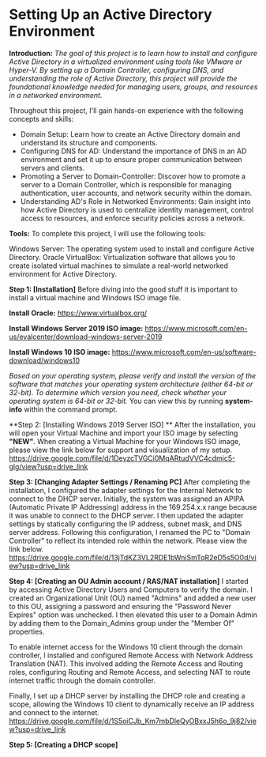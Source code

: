 # Setting Up an Active Directory Environment

**Introduction:** _The goal of this project is to learn how to install and configure Active Directory in a virtualized environment using tools like VMware or Hyper-V. By setting up a Domain Controller, configuring DNS, and understanding the role of Active Directory, this project will provide the foundational knowledge needed for managing users, groups, and resources in a networked environment._

Throughout this project, I'll gain hands-on experience with the following concepts and skills:

* Domain Setup: Learn how to create an Active Directory domain and understand its structure and components.
* Configuring DNS for AD: Understand the importance of DNS in an AD environment and set it up to ensure proper communication between servers and clients.
* Promoting a Server to Domain-Controller: Discover how to promote a server to a Domain Controller, which is responsible for managing authentication, user accounts, and network security within the domain.
* Understanding AD's Role in Networked Environments: Gain insight into how Active Directory is used to centralize identity management, control access to resources, and enforce security policies across a network.

**Tools:** To complete this project, I will use the following tools:

Windows Server: The operating system used to install and configure Active Directory.
Oracle VirtualBox: Virtualization software that allows you to create isolated virtual machines to simulate a real-world networked environment for Active Directory.

**Step 1: [Installation]**
Before diving into the good stuff it is important to install a virtual machine and Windows ISO image file.

**Install Oracle:**
https://www.virtualbox.org/

**Install Windows Server 2019 ISO image:**
https://www.microsoft.com/en-us/evalcenter/download-windows-server-2019

**Install Windows 10 ISO image:**
https://www.microsoft.com/en-us/software-download/windows10

_Based on your operating system, please verify and install the version of the software that matches your operating system architecture (either 64-bit or 32-bit). To determine which version you need, check whether your operating system is 64-bit or 32-bit._ You can view this by running **system-info** 
within the command prompt. 

**Step 2: [Installing Windows 2019 Server ISO] ** After the installation, you will open your Virtual Machine and import your ISO image by selecting **"NEW"**.
When creating a Virtual Machine for your Windows ISO image, please view the link below for support and visualization of my setup. https://drive.google.com/file/d/1DeyzcTVGCi0MqARtudVVC4cdmjc5-glg/view?usp=drive_link

**Step 3: [Changing Adapter Settings / Renaming PC]** After completing the installation, I configured the adapter settings for the Internal Network to connect to the DHCP server. Initially, the system was assigned an APIPA (Automatic Private IP Addressing) address in the 169.254.x.x range because it was unable to connect to the DHCP server. I then updated the adapter settings by statically configuring the IP address, subnet mask, and DNS server address. Following this configuration, I renamed the PC to "Domain Controller" to reflect its intended role within the network. Please view the link below.
https://drive.google.com/file/d/13jTdKZ3VL2RDE1bWniSmTqR2eD5s5O0d/view?usp=drive_link

**Step 4: [Creating an OU Admin account / RAS/NAT installation]** I started by accessing Active Directory Users and Computers to verify the domain. I created an Organizational Unit (OU) named "Admins" and added a new user to this OU, assigning a password and ensuring the "Password Never Expires" option was unchecked. I then elevated this user to a Domain Admin by adding them to the Domain_Admins group under the "Member Of" properties.

To enable internet access for the Windows 10 client through the domain controller, I installed and configured Remote Access with Network Address Translation (NAT). This involved adding the Remote Access and Routing roles, configuring Routing and Remote Access, and selecting NAT to route internet traffic through the domain controller.

Finally, I set up a DHCP server by installing the DHCP role and creating a scope, allowing the Windows 10 client to dynamically receive an IP address and connect to the internet.
https://drive.google.com/file/d/1S5oiCJb_Km7mbDleQyOBxxJ5h6o_9j82/view?usp=drive_link

**Step 5: [Creating a DHCP scope]**
